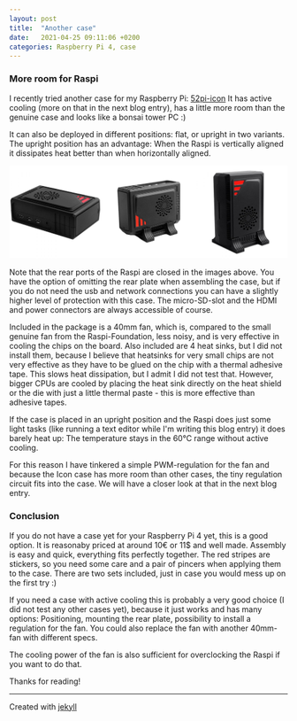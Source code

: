 ```yaml
---
layout: post
title:  "Another case"
date:   2021-04-25 09:11:06 +0200
categories: Raspberry Pi 4, case
---
```

### More room for Raspi

I recently tried another case for my Raspberry Pi: [52pi-icon][52pi-icon-case]
It has active cooling (more on that in the next blog entry), has a little more room than the genuine case and looks like a bonsai tower PC :)

It can also be deployed in different positions: flat, or upright in two variants. The upright position has an advantage: When the Raspi is vertically aligned it dissipates heat better than when horizontally aligned.

![icon case img](/images/icon_case.jpg)

Note that the rear ports of the Raspi are closed in the images above. You have the option of omitting the rear plate when assembling the case, but if you do not need the usb and network connections you can have a slightly higher level of protection with this case. The micro-SD-slot and the HDMI and power connectors are always accessible of course.

Included in the package is a 40mm fan, which is, compared to the small genuine fan from the Raspi-Foundation, less noisy, and is very effective in cooling the chips on the board. Also included are 4 heat sinks, but I did not install them, because I believe that heatsinks for very small chips are not very effective as they have to be glued on the chip with a thermal adhesive tape. This slows heat dissipation, but I admit I did not test that. However, bigger CPUs are cooled by placing the heat sink directly on the heat shield or the die with just a little thermal paste - this is more effective than adhesive tapes.

If the case is placed in an upright position and the Raspi does just some light tasks (like running a text editor while I'm writing this blog entry) it does barely heat up: The temperature stays in the 60°C range without active cooling. 

For this reason I have tinkered a simple PWM-regulation for the fan and because the Icon case has more room than other cases, the tiny regulation circuit fits into the case. We will have a closer look at that in the next blog entry.

### Conclusion

If you do not have a case yet for your Raspberry Pi 4 yet, this is a good option. It is reasonaby priced at around 10€ or 11$ and well made. Assembly is easy and quick, everything fits perfectly together. The red stripes are stickers, so you need some care and a pair of pincers when applying them to the case. There are two sets included, just in case you would mess up on the first try :)

If you need a case with active cooling this is probably a very good choice (I did not test any other cases yet), because it just works and has many options: Positioning, mounting the rear plate, possibility to install a regulation for the fan. You could also replace the fan with another 40mm-fan with different specs.

The cooling power of the fan is also sufficient for overclocking the Raspi if you want to do that.

Thanks for reading!
 
---

Created with [jekyll][jekyll-link]

[jekyll-link]: https://jekyllrb.com/
[52pi-icon-case]: https://wiki.52pi.com/index.php/Icon_Case_For_RPi_4B_SKU:_ZP-0099
